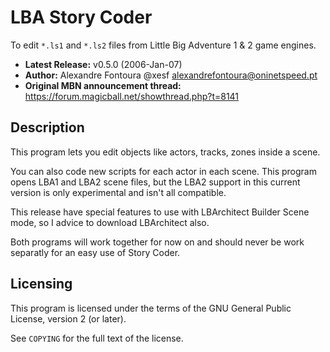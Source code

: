 # LBA Story Coder
To edit `*.ls1` and `*.ls2` files from Little Big Adventure 1 & 2 game engines.

* **Latest Release:** v0.5.0 (2006-Jan-07)
* **Author:** Alexandre Fontoura @xesf <alexandrefontoura@oninetspeed.pt>
* **Original MBN announcement thread:** https://forum.magicball.net/showthread.php?t=8141

## Description
This program lets you edit objects like actors, tracks, zones inside a scene.

You can also code new scripts for each actor in each scene. This program opens LBA1 and LBA2 scene files, but the LBA2 support in this current version is only experimental and isn't all compatible.

This release have special features to use with LBArchitect Builder Scene mode, so I advice to download LBArchitect also.

Both programs will work together for now on and should never be work separatly for an easy use of Story Coder.

## Licensing

This program is licensed under the terms of the GNU General Public License, version 2 (or later).

See `COPYING` for the full text of the license.
